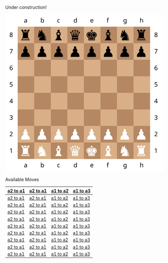 Under construction!

<img src="chessboard.svg">

Available Moves
<div align="center">

  | [a2 to a1](#) | [a2 to a1](#) | [a1 to a2](#) | [a1 to a3](#) |
  |-|-|-|-|
  | [a2 to a1](#) | [a2 to a1](#) | [a1 to a2](#) | [a1 to a3](#) |
  | [a2 to a1](#) | [a2 to a1](#) | [a1 to a2](#) | [a1 to a3](#) |
  | [a2 to a1](#) | [a2 to a1](#) | [a1 to a2](#) | [a1 to a3](#) |
  | [a2 to a1](#) | [a2 to a1](#) | [a1 to a2](#) | [a1 to a3](#) |
  | [a2 to a1](#) | [a2 to a1](#) | [a1 to a2](#) | [a1 to a3](#) |
  | [a2 to a1](#) | [a2 to a1](#) | [a1 to a2](#) | [a1 to a3](#) |
  | [a2 to a1](#) | [a2 to a1](#) | [a1 to a2](#) | [a1 to a3](#) |
  | [a2 to a1](#) | [a2 to a1](#) | [a1 to a2](#) | [a1 to a3](#) |
  | [a2 to a1](#) | [a2 to a1](#) | [a1 to a2](#) | [a1 to a3](#) |
</div>
